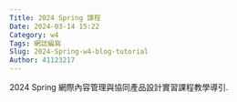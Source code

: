 ```yaml
---
Title: 2024 Spring 課程
Date: 2024-03-14 15:22
Category: w4
Tags: 網誌編寫
Slug: 2024-Spring-w4-blog-tutorial
Author: 41123217
---
```


2024 Spring 網際內容管理與協同產品設計實習課程教學導引.

<!-- PELICAN_END_SUMMARY -->
